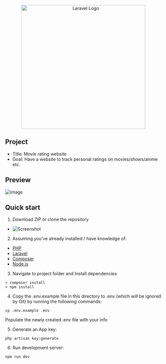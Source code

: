 <p align="center"><a href="https://laravel.com" target="_blank"><img src="https://raw.githubusercontent.com/laravel/art/master/logo-lockup/5%20SVG/2%20CMYK/1%20Full%20Color/laravel-logolockup-cmyk-red.svg" width="400" alt="Laravel Logo"></a></p>

## Project

- Title: Movie rating website
- Goal: Have a website to track personal ratings on movies/shows/anime etc.

## Preview

![image](https://github.com/G-Just/Laravel-movie-V2/assets/135387482/057ee91e-fc90-4771-8e63-f1c36bb04975)

## Quick start

1. Download ZIP or clone the repository

-   ![Screenshot](https://i.imgur.com/uqGgbuA.png)

2.  Assuming you've already installed / have knowledge of:

-   [PHP](https://www.php.net/)
-   [Laravel](https://laravel.com/)
-   [Composer](https://getcomposer.org/)
-   [Node.js](https://nodejs.org)

3. Navigate to project folder and Install dependencies

```
> composer install
> npm install
```

4. Copy the .env.example file in this directory to .env (which will be ignored by Git) by running the following commands:

```
cp .env.example .env
```

Populate the newly created .env file with your info

5. Generate an App key:

```
php artisan key:generate
```

6. Run development server:

```
npm run dev
```
